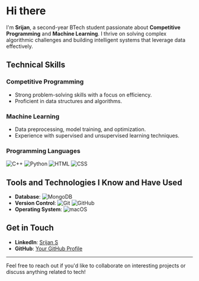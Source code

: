 # Hi there

I'm **Srijan**, a second-year BTech student passionate about **Competitive Programming** and **Machine Learning**. I thrive on solving complex algorithmic challenges and building intelligent systems that leverage data effectively.

## Technical Skills

### Competitive Programming
- Strong problem-solving skills with a focus on efficiency.
- Proficient in data structures and algorithms.

### Machine Learning
- Data preprocessing, model training, and optimization.
- Experience with supervised and unsupervised learning techniques.

### Programming Languages
![C++](https://img.shields.io/badge/C++-00599C?style=for-the-badge&logo=c%2B%2B&logoColor=white)
![Python](https://img.shields.io/badge/Python-3776AB?style=for-the-badge&logo=python&logoColor=white)
![HTML](https://img.shields.io/badge/HTML-E34F26?style=for-the-badge&logo=html5&logoColor=white)
![CSS](https://img.shields.io/badge/CSS-1572B6?style=for-the-badge&logo=css3&logoColor=white)

## Tools and Technologies I Know and Have Used

- **Database**: ![MongoDB](https://img.shields.io/badge/MongoDB-47A248?style=for-the-badge&logo=mongodb&logoColor=white)
- **Version Control**: ![Git](https://img.shields.io/badge/Git-F05032?style=for-the-badge&logo=git&logoColor=white) ![GitHub](https://img.shields.io/badge/GitHub-181717?style=for-the-badge&logo=github&logoColor=white)
- **Operating System**: ![macOS](https://img.shields.io/badge/macOS-000000?style=for-the-badge&logo=apple&logoColor=white)

## Get in Touch

- **LinkedIn**: [Srijan S](https://www.linkedin.com/in/srijan-s-6ab127290/)
- **GitHub**: [Your GitHub Profile](https://github.com/yourusername)

---

Feel free to reach out if you'd like to collaborate on interesting projects or discuss anything related to tech!

